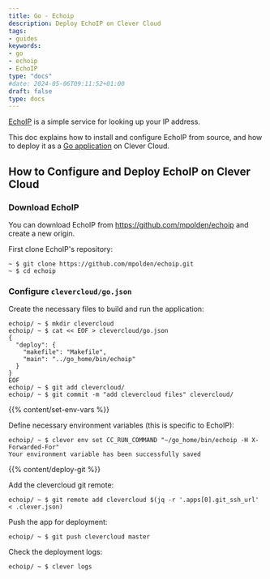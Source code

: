 ```yaml
---
title: Go - Echoip
description: Deploy EchoIP on Clever Cloud
tags:
- guides
keywords:
- go
- echoip
- EchoIP
type: "docs"
#date: 2024-05-06T09:11:52+01:00
draft: false
type: docs
---
```


[EchoIP](https://github.com/mpolden/echoip) is a simple service for looking up
 your IP address.


This doc explains how to install and configure EchoIP from source, and how to deploy it as a [Go application](/doc/applications/golang) on Clever Cloud.


## How to Configure and Deploy EchoIP on Clever Cloud


### Download EchoIP

You can download EchoIP from <https://github.com/mpolden/echoip> and create a new origin.


First clone EchoIP's repository:
```
~ $ git clone https://github.com/mpolden/echoip.git
~ $ cd echoip
```

### Configure `clevercloud/go.json`

Create the necessary files to build and run the application:
```
echoip/ ~ $ mkdir clevercloud
echoip/ ~ $ cat << EOF > clevercloud/go.json
{
  "deploy": {
    "makefile": "Makefile",
    "main": "../go_home/bin/echoip"
  }
}
EOF
echoip/ ~ $ git add clevercloud/
echoip/ ~ $ git commit -m "add clevercloud files" clevercloud/
```


 {{% content/set-env-vars %}}



Define necessary environment variables (this is specific to EchoIP):
```
echoip/ ~ $ clever env set CC_RUN_COMMAND "~/go_home/bin/echoip -H X-Forwarded-For"
Your environment variable has been successfully saved
```


 {{% content/deploy-git %}}



Add the clevercloud git remote:
```
echoip/ ~ $ git remote add clevercloud $(jq -r '.apps[0].git_ssh_url' < .clever.json)
```

Push the app for deployment:
```
echoip/ ~ $ git push clevercloud master
```

Check the deployment logs:
```
echoip/ ~ $ clever logs
```

